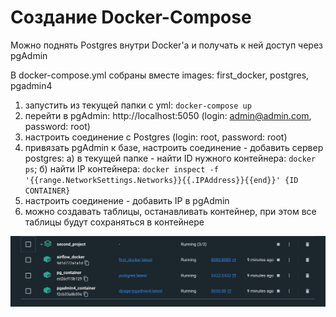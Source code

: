 # Создание Docker-Compose

Можно поднять Postgres внутри Docker'а и получать к ней доступ через pgAdmin

В docker-compose.yml собраны вместе images: first_docker, postgres, pgadmin4

1) запустить из текущей папки с yml: ```docker-compose up```
2) перейти в pgAdmin: http://localhost:5050 (login: admin@admin.com, password: root)
3) настроить соединение c Postgres (login: root, password: root)
4) привязать pgAdmin к базе, настроить соединение - добавить сервер postgres: а) в текущей папке - найти ID нужного контейнера: ```docker ps```; б) найти IP контейнера: ```docker inspect -f '{{range.NetworkSettings.Networks}}{{.IPAddress}}{{end}}' {ID CONTAINER}```
5) настроить соединение - добавить IP в pgAdmin
6) можно создавать таблицы, останавливать контейнер, при этом все таблицы будут сохраняться в контейнере

![Scheme1](https://github.com/romantitovmephi/airflow_in_docker/blob/main/second_project/docker_compose.png?raw=true)